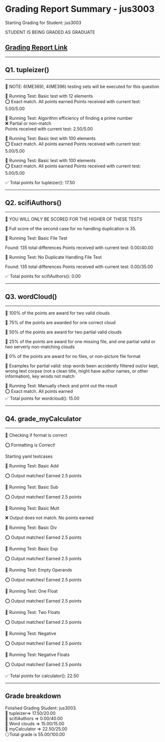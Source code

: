 # Grading Report Summary -  jus3003

Starting Grading for Student:  jus3003

STUDENT IS BEING GRADED AS GRADUATE

## [Grading Report Link](#grade-breakdown) 

********************************

## Q1. tupleizer()

********************************

:large_blue_circle: NOTE: 6(ME369), 4(ME396) testing sets will be executed for this question

:runner: Running Test: Basic test with 12 elements<br/>
:o: Exact match. All points earned
Points received with current test: 5.00/5.00

:runner: Running Test: Algorithm efficiency of finding a prime number<br/>
:x: Partial or non-match <br/>
Points received with current test: 2.50/5.00

:runner: Running Test: Basic test with 100 elements<br/>
:o: Exact match. All points earned
Points received with current test: 5.00/5.00

:runner: Running Test: Basic test with 100 elements<br/>
:o: Exact match. All points earned
Points received with current test: 5.00/5.00

:white_check_mark: Total points for tupleizer(): 17.50

********************************

## Q2. scifiAuthors()

********************************

:large_blue_circle: YOU WILL ONLY BE SCORED FOR THE HIGHER OF THESE TESTS

:large_blue_circle: Full score of the second case for no handling duplication is 35.

:runner: Running Test: Basic File Test<br/>

Found: 135 total differences
Points received with current test: 0.00/40.00

:runner: Running Test: No Duplicate Handling File Test<br/>

Found: 135 total differences
Points received with current test: 0.00/35.00

:white_check_mark: Total points for scifiAuthors(): 0.00

********************************

## Q3. wordCloud()

********************************

:large_blue_circle: 100% of the points are award for two valid clouds

:large_blue_circle: 75% of the points are awarded for one correct cloud

:large_blue_circle: 50% of the points are award for two partial valid clouds

:large_blue_circle: 25% of the points are award for one missing file, and one partial valid or two serverly non-matching clouds

:large_blue_circle: 0% of the points are award for no files, or non-picture file format

:large_blue_circle: Examples for partial valid: stop words been accidently filtered out/or kept, wrong text corpse (not a clean title, might have author names, or other information), key wrods not match

:runner: Running Test: Manually check and print out the result<br/>
:o: Exact match. All points earned<br/>
:white_check_mark: Total points for wordcloud(): 15.00

******************************

## Q4. grade_myCalculator

******************************

:runner: Checking if format is correct

:o: 	Formatting is Correct!

Starting yaml testcases

:runner: Running Test: Basic Add

:o: 	Output matches! Earned  2.5  points

:runner: Running Test: Basic Sub

:o: 	Output matches! Earned  2.5  points

:runner: Running Test: Basic Mult

:x: 	Output does not match. No points earned

:runner: Running Test: Basic Div

:o: 	Output matches! Earned  2.5  points

:runner: Running Test: Basic Exp

:o: 	Output matches! Earned  2.5  points

:runner: Running Test: Empty Operands

:o: 	Output matches! Earned  2.5  points

:runner: Running Test: One Float

:o: 	Output matches! Earned  2.5  points

:runner: Running Test: Two Floats

:o: 	Output matches! Earned  2.5  points

:runner: Running Test: Negative

:o: 	Output matches! Earned  2.5  points

:runner: Running Test: Negative Floats

:o: 	Output matches! Earned  2.5  points

:white_check_mark: Total points for calculator(): 22.50

******************************

## Grade breakdown<br/>
Finished Grading Student: jus3003.<br/>  :large_blue_circle: tupleizer=> 17.50/20.00<br/>:large_blue_circle: scifiAuthors => 0.00/40.00<br/>:large_blue_circle: Word clouds => 15.00/15.00<br/>:large_blue_circle: myCalculator => 22.50/25.00<br/>:white_circle:Total grade is 55.00/100.00

